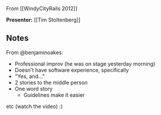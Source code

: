 From [[WindyCityRails 2012]]

**Presenter:** [[Tim Stoltenberg]]

## Notes

From @benjaminoakes:

* Professional improv (he was on stage yesterday morning)
* Doesn't have software experience, specifically
* "Yes, and..."
* 2 stories to the middle person
* One word story
    * Guidelines make it easier

etc (watch the video) :)
